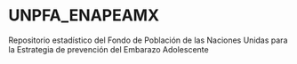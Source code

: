 # UNPFA_ENAPEAMX
Repositorio estadístico del Fondo de Población de las Naciones Unidas para la Estrategia de prevención del Embarazo Adolescente
